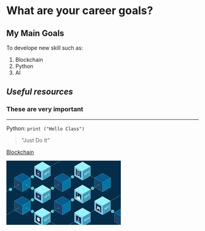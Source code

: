 # What are your career goals?
## My Main Goals

To develope new skill such as:
1. Blockchain
2. Python
3. AI

## *Useful resources*
### **These are very important**
---
Python:
`print ("Hello Class")`
> "Just Do It"

[Blockchain](https://www.blockchain.com)

![Block Chain](/Blockchain/download.jpeg)